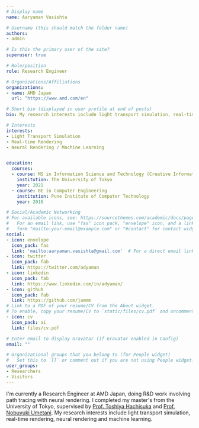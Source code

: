 ```yaml
---
# Display name
name: Aaryaman Vasishta

# Username (this should match the folder name)
authors:
- admin

# Is this the primary user of the site?
superuser: true

# Role/position
role: Research Engineer

# Organizations/Affiliations
organizations:
- name: AMD Japan
  url: "https://www.amd.com/en"

# Short bio (displayed in user profile at end of posts)
bio: My research interests include light transport simulation, real-time rendering, neural rendering and machine learning.

# Interests
interests:
- Light Transport Simulation
- Real-time Rendering
- Neural Rendering / Machine Learning


education:
  courses:
  - course: MS in Information Science and Technology (Creative Informatics)
    institution: The University of Tokyo
    year: 2021
  - course: BE in Computer Engineering
    institution: Pune Institute of Computer Technology
    year: 2016

# Social/Academic Networking
# For available icons, see: https://sourcethemes.com/academic/docs/page-builder/#icons
#   For an email link, use "fas" icon pack, "envelope" icon, and a link in the
#   form "mailto:your-email@example.com" or "#contact" for contact widget.
social:
- icon: envelope
  icon_pack: fas
  link: 'mailto:aaryaman.vasishta@gmail.com'  # For a direct email link, use "mailto:test@example.org".
- icon: twitter
  icon_pack: fab
  link: https://twitter.com/adyaman
- icon: linkedin
  icon_pack: fab
  link: https://www.linkedin.com/in/adyaman/
- icon: github
  icon_pack: fab
  link: https://github.com/jammm
# Link to a PDF of your resume/CV from the About widget.
# To enable, copy your resume/CV to `static/files/cv.pdf` and uncomment the lines below.
- icon: cv
  icon_pack: ai
  link: files/cv.pdf

# Enter email to display Gravatar (if Gravatar enabled in Config)
email: ""

# Organizational groups that you belong to (for People widget)
#   Set this to `[]` or comment out if you are not using People widget.
user_groups:
- Researchers
- Visitors
---
```

I'm currently a Research Engineer at AMD Japan, doing R&D work involving path tracing with neural rendering. I completed my master's from the University of Tokyo, supervised by [Prof. Toshiya Hachisuka](https://www.ci.i.u-tokyo.ac.jp/~hachisuka/) and [Prof. Nobuyuki Umetani](https://cgenglab.github.io/labpage/en/). My research interests include light transport simulation, real-time rendering, neural rendering and machine learning.


